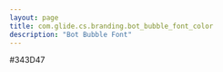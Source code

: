 ```yaml
---
layout: page
title: com.glide.cs.branding.bot_bubble_font_color
description: "Bot Bubble Font"
---
```

#343D47